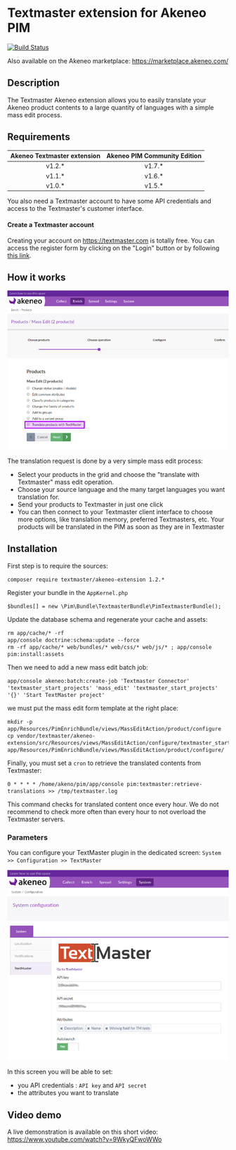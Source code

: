 # Textmaster extension for Akeneo PIM

[![Build Status](https://travis-ci.org/textmaster/akeneo-extension.svg?branch=master)](https://travis-ci.org/textmaster/akeneo-extension)

Also available on the Akeneo marketplace: https://marketplace.akeneo.com/

## Description

The Textmaster Akeneo extension allows you to easily translate your Akeneo product contents to a large quantity of languages with a simple mass edit process.

## Requirements

| Akeneo Textmaster extension | Akeneo PIM Community Edition |
|:---------------------------:|:----------------------------:|
| v1.2.*                      | v1.7.*                       |
| v1.1.*                      | v1.6.*                       |
| v1.0.*                      | v1.5.*                       |

You also need a Textmaster account to have some API credentials and access to the Textmaster's customer interface.

#### Create a Textmaster account

Creating your account on https://textmaster.com is totally free. You can access the register form by clicking on the "Login" button or by following [this link](https://textmaster.com/sign_up).

## How it works

![mass edit screen](doc/img/mass-edit-01.png)

The translation request is done by a very simple mass edit process:

- Select your products in the grid and choose the "translate with Textmaster" mass edit operation.
- Choose your source language and the many target languages you want translation for.
- Send your products to Textmaster in just one click
- You can then connect to your Textmaster client interface to choose more options, like translation memory, preferred Textmasters, etc. Your products will be translated in the PIM as soon as they are in Textmaster

## Installation

First step is to require the sources:
```
composer require textmaster/akeneo-extension 1.2.*
```

Register your bundle in the `AppKernel.php`

```
$bundles[] = new \Pim\Bundle\TextmasterBundle\PimTextmasterBundle();
```

Update the database schema and regenerate your cache and assets:

```
rm app/cache/* -rf
app/console doctrine:schema:update --force
rm -rf app/cache/* web/bundles/* web/css/* web/js/* ; app/console pim:install:assets
```

Then we need to add a new mass edit batch job:

```
app/console akeneo:batch:create-job 'Textmaster Connector' 'textmaster_start_projects' 'mass_edit' 'textmaster_start_projects' '{}' 'Start TextMaster project'
```

we must put the mass edit form template at the right place:

```
mkdir -p app/Resources/PimEnrichBundle/views/MassEditAction/product/configure
cp vendor/textmaster/akeneo-extension/src/Resources/views/MassEditAction/configure/textmaster_start_projects.html.twig app/Resources/PimEnrichBundle/views/MassEditAction/product/configure/
```

Finally, you must set a `cron` to retrieve the translated contents from Textmaster:
```
0 * * * * /home/akeno/pim/app/console pim:textmaster:retrieve-translations >> /tmp/textmaster.log
```

This command checks for translated content once every hour. We do not recommend to check more often than every hour to not overload the Textmaster servers.

### Parameters

You can configure your TextMaster plugin in the dedicated screen: `System >> Configuration >> TextMaster`

![configuration screen](doc/img/configuration-01.png)

In this screen you will be able to set:

- you API credentials : `API key` and `API secret`
- the attributes you want to translate

## Video demo

A live demonstration is available on this short video: https://www.youtube.com/watch?v=9WkyQFwoWWo
